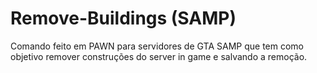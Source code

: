 # Remove-Buildings (SAMP)
Comando feito em PAWN para servidores de GTA SAMP que tem como objetivo remover construções do server in game e salvando a remoção.
